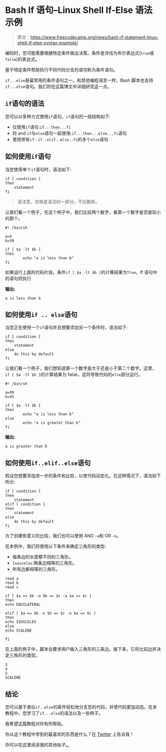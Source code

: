 # Bash If 语句–Linux Shell If-Else 语法示例

> 原文：<https://www.freecodecamp.org/news/bash-if-statement-linux-shell-if-else-syntax-example/>

编码时，您可能需要根据特定条件做出决策。条件是评估为布尔表达式(`true`或`false`)的表达式。

基于特定条件帮助执行不同代码分支的语句称为条件语句。

`if...else`是最常用的条件语句之一。和其他编程语言一样，Bash 脚本也支持`if...else`语句。我们将在这篇博文中详细研究这一点。

## `if`语句的语法

您可以以多种方式使用`if`语句。`if`语句的一般结构如下:

*   仅使用`if`语句:`if...then...fi`
*   将 and `if`与`else`语句一起使用:`if...then...else...fi`语句
*   使用带有`if` : `if..elif..else..fi`的多个`else`语句

## 如何使用`if`语句

当您使用单个`if`语句时，语法如下:

```
if [ condition ]
then
	statement
fi
```

> 请注意，空格是语法的一部分，不应删除。

让我们看一个例子，在这个例子中，我们比较两个数字，看第一个数字是否是较小的那个。

```
#! /bin/sh

a=5
b=30

if [ $a -lt $b ]
then
        echo "a is less than b"
fi
```

如果运行上面的代码片段，条件`if [ $a -lt $b ]`的计算结果为`True`，If 语句中的语句将执行

**输出:**

```
a is less than b
```

## 如何使用`if .. else`语句

当您正在使用一个`if`语句并且想要添加另一个条件时，语法如下:

```
if [ condition ]
then
	statement
else
	do this by default
fi
```

让我们看一个例子，我们想知道第一个数字是大于还是小于第二个数字。这里，`if [ $a -lt $b ]`的计算结果为 false，这将导致代码的`else`部分运行。

```
#! /bin/sh

a=99
b=45

if [ $a -lt $b ]
then
        echo "a is less than b"
else
        echo "a is greater than b"
fi
```

**输出:**

```
a is greater than b
```

## 如何使用`if..elif..else`语句

假设您想要添加进一步的条件和比较，以使代码动态化。在这种情况下，语法如下所示:

```
if [ condition ]
then
	statement
elif [ condition ] 
then
	statement 
else
	do this by default
fi
```

为了创建有意义的比较，我们也可以使用 AND `-a`和 OR `-o`。

在本例中，我们将使用以下条件来确定三角形的类型:

*   每条边的长度都不同的三角形。
*   `Isosceles`:两条边相等的三角形。
*   所有边都相等的三角形。

```
read a
read b
read c

if [ $a == $b -a $b == $c -a $a == $c ]
then
echo EQUILATERAL

elif [ $a == $b -o $b == $c -o $a == $c ]
then
echo ISOSCELES
else
echo SCALENE

fi
```

在上面的例子中，脚本会要求用户输入三角形的三条边。接下来，它将比较边并决定三角形的类型。

```
3
4
5
SCALENE
```

## 结论

您可以基于类似`if..else`的条件轻松地分支您的代码，并使代码更加动态。在本教程中，您学习了`if...else`的语法以及一些例子。

我希望这篇教程对你有所帮助。

你从这个教程中学到的最喜欢的东西是什么？在 [Twitter](https://twitter.com/hira_zaira) 上告诉我！

你可以在这里阅读我的其他帖子[。](https://www.freecodecamp.org/news/author/zaira/)